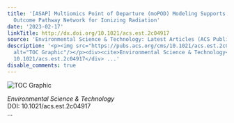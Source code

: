 ```yaml
---
title: '[ASAP] Multiomics Point of Departure (moPOD) Modeling Supports an Adverse
  Outcome Pathway Network for Ionizing Radiation'
date: '2023-02-17'
linkTitle: http://dx.doi.org/10.1021/acs.est.2c04917
source: 'Environmental Science & Technology: Latest Articles (ACS Publications)'
description: '<p><img src="https://pubs.acs.org/cms/10.1021/acs.est.2c04917/asset/images/medium/es2c04917_0005.gif"
  alt="TOC Graphic"/></p><div><cite>Environmental Science & Technology</cite></div><div>DOI:
  10.1021/acs.est.2c04917</div> ...'
disable_comments: true
---
```

<p><img src="https://pubs.acs.org/cms/10.1021/acs.est.2c04917/asset/images/medium/es2c04917_0005.gif" alt="TOC Graphic"/></p><div><cite>Environmental Science & Technology</cite></div><div>DOI: 10.1021/acs.est.2c04917</div> ...